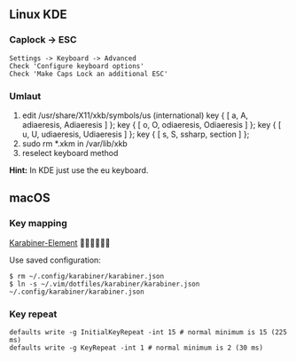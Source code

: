 ## Linux KDE

### Caplock -> ESC
```
Settings -> Keyboard -> Advanced
Check 'Configure keyboard options'
Check 'Make Caps Lock an additional ESC'
```

### Umlaut
1. edit /usr/share/X11/xkb/symbols/us (international) 
    key <AC01> { [	   a,          A,    adiaeresis,       Adiaeresis ] };
    key <AD09> { [	   o,          O,    odiaeresis,       Odiaeresis ] };
    key <AD07> { [	   u,          U,    udiaeresis,       Udiaeresis ] };
    key <AC02> { [	   s,          S,        ssharp,          section ] };
2. sudo rm *.xkm in /var/lib/xkb
3. reselect keyboard method

**Hint:** In KDE just use the eu keyboard.

## macOS

### Key mapping
[Karabiner-Element](https://github.com/tekezo/Karabiner-Elements) 🤘🏻🤘🏻🤘🏻

Use saved configuration: 

```
$ rm ~/.config/karabiner/karabiner.json
$ ln -s ~/.vim/dotfiles/karabiner/karabiner.json ~/.config/karabiner/karabiner.json
```

### Key repeat 
```
defaults write -g InitialKeyRepeat -int 15 # normal minimum is 15 (225 ms)
defaults write -g KeyRepeat -int 1 # normal minimum is 2 (30 ms)
```

